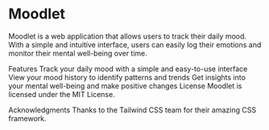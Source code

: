 Moodlet
================

Moodlet is a web application that allows users to track their daily mood. With a simple and intuitive interface, users can easily log their emotions and monitor their mental well-being over time.

Features
Track your daily mood with a simple and easy-to-use interface
View your mood history to identify patterns and trends
Get insights into your mental well-being and make positive changes
License
Moodlet is licensed under the MIT License.

Acknowledgments
Thanks to the Tailwind CSS team for their amazing CSS framework.